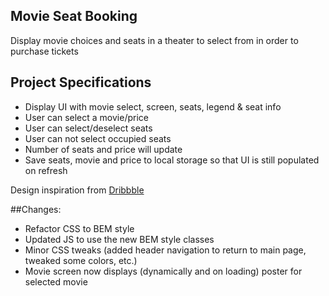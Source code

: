 ## Movie Seat Booking

Display movie choices and seats in a theater to select from in order to purchase tickets

## Project Specifications

- Display UI with movie select, screen, seats, legend & seat info
- User can select a movie/price
- User can select/deselect seats
- User can not select occupied seats
- Number of seats and price will update
- Save seats, movie and price to local storage so that UI is still populated on refresh

Design inspiration from [Dribbble](https://dribbble.com/shots/3628370-Movie-Seat-Booking)

##Changes: 
- Refactor CSS to BEM style
- Updated JS to use the new BEM style classes
- Minor CSS tweaks (added header navigation to return to main page, tweaked some colors, etc.)
- Movie screen now displays (dynamically and on loading) poster for selected movie